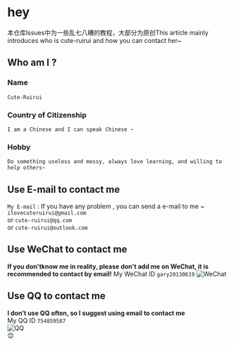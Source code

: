# hey
本仓库Issues中为一些乱七八糟的教程，大部分为原创This article mainly introduces who is cute-ruirui and how you can contact her~



## Who am I ?
### Name
    Cute-Ruirui
### Country of Citizenship
    I am a Chinese and I can speak Chinese ~
### Hobby
    Do something useless and messy, always love learning, and willing to help others~

## Use E-mail to contact me
`My E-mail`  :  If you have any problem , you can send a e-mail to me ~  
`ilovecuteruirui@gmail.com`  
or  `cute-ruirui@qq.com`  
or  `cute-ruirui@outlook.com`

## Use WeChat to contact me
**If you don'tknow me in reality, please don't add me on WeChat, it is recommended to contact by email!**
My WeChat ID   `gary20130619`
![WeChat](https://icon.qiantucdn.com/20200614/46e9895e0b2596cfd868f428d1c5aad32)

## Use QQ to contact me
**I don’t use QQ often, so I suggest using email to contact me**  
My QQ ID   `754859587`  
![QQ](https://cdn.u1.huluxia.com/g4/M02/7A/74/rBAAdl7ttTeAUct5AAOAQhAPNkI353.jpg)  
:blush:
